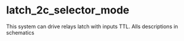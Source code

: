 # latch_2c_selector_mode
This system can drive relays latch with inputs TTL.
Alls descriptions in schematics
